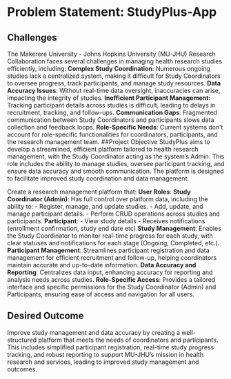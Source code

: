 # Problem Statement: StudyPlus-App
## Challenges
The Makerere University - Johns Hopkins University (MU-JHU) Research Collaboration faces several challenges in managing health research studies efficiently, including:
**Complex Study Coordination**: Numerous ongoing studies lack a centralized system, making it difficult for Study Coordinators to oversee progress, track participants, and manage study resources.
**Data Accuracy Issues**: Without real-time data oversight, inaccuracies can arise, impacting the integrity of studies.
**Inefficient Participant Management**: Tracking participant details across studies is difficult, leading to delays in recruitment, tracking, and follow-ups.
**Communication Gaps**: Fragmented communication between Study Coordinators and participants slows data collection and feedback loops.
**Role-Specific Needs**: Current systems don’t account for role-specific functionalities for coordinators, participants, and the research management team.
##Project Objective
StudyPlus aims to develop a streamlined, efficient platform tailored to health research management, with the Study Coordinator acting as the system’s Admin. This role includes the ability to manage studies, oversee participant tracking, and ensure data accuracy and smooth communication. The platform is designed to facilitate improved study coordination and data management. 

Create a research management platform that:
**User Roles**:
   **Study Coordinator (Admin)**: Has full control over platform data, including the ability to:
        - Register, manage, and update studies.
        - Add, update, and manage participant details.
        - Perform CRUD operations across studies and participants.
   **Participant**: 
        - View study details
        - Receives notifications (enrollment confirmation, study end date etc)
**Study Management**: Enables the Study Coordinator to monitor real-time progress for each study, with clear statuses and notifications for each stage (Ongoing, Completed, etc.).
**Participant Management**: Streamlines participant registration and data management for efficient recruitment and follow-up, helping coordinators maintain accurate and up-to-date information.
**Data Accuracy and Reporting**: Centralizes data input, enhancing accuracy for reporting and analysis needs across studies.
**Role-Specific Access**: Provides a tailored interface and specific permissions for the Study Coordinator (Admin) and Participants, ensuring ease of access and navigation for all users.
## Desired Outcome
Improve study management and data accuracy by creating a well-structured platform that meets the needs of coordinators and participants. This includes simplified participant registration, real-time study progress tracking, and robust reporting to support MU-JHU’s mission in health research and services, leading to improved study management and outcomes.
